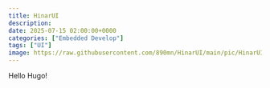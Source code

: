 ```yaml
---
title: HinarUI
description: 
date: 2025-07-15 02:00:00+0000
categories: ["Embedded Develop"]
tags: ["UI"]
image: https://raw.githubusercontent.com/890mn/HinarUI/main/pic/HinarUI_Cover.jpg
---
```


Hello Hugo!
